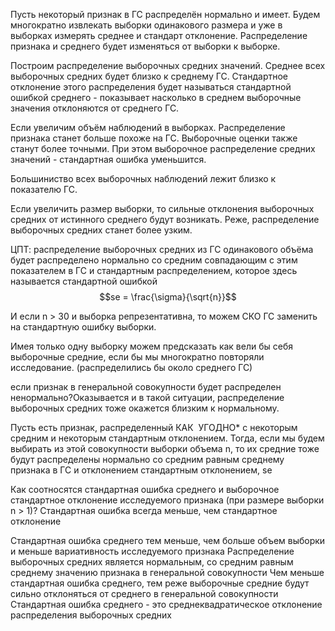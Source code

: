 Пусть некоторый признак в ГС распределён нормально и имеет. Будем многократно извлекать выборки одинакового размера и уже в выборках измерять среднее и стандарт отклонение. Распределение признака и среднего будет изменяться от выборки к выборке.

Построим распределение выборочных средних значений. Среднее всех выборочных средних будет близко к среднему ГС. Стандартное отклонение этого распределения будет называться стандартной ошибкой среднего - показывает насколько в среднем выборочные значения отклоняются от среднего ГС.

Если увеличим объём наблюдений в выборках. Распределение признака станет больше похоже на ГС. Выборочные оценки также станут более точными. При этом выборочное распределение средних значений - стандартная ошибка уменьшится.

Большиниство всех выборочных наблюдений лежит близко к показателю ГС.

Если увеличить размер выборки, то сильные отклонения выборочных средних от истинного среднего будут возникать. Реже, распределение выборочных средних станет более узким.

ЦПТ: распределение выборочных средних из ГС одинакового объёма будет распределено нормально со средним совпадающим с этим показателем в ГС и стандартным распределением, которое здесь называется стандартной ошибкой
$$se = \frac{\sigma}{\sqrt{n}}$$

И если n > 30 и выборка репрезентативна, то можем СКО ГС заменить на стандартную ошибку выборки.

Имея только одну выборку можем предсказать как вели бы себя выборочные средние, если бы мы многократно повторяли исследование. (распределились бы около среднего ГС)

если признак в генеральной совокупности будет распределен ненормально?Оказывается и в такой ситуации, распределение выборочных средних тоже окажется близким к нормальному.

Пусть есть признак, распределенный КАК  УГОДНО* с некоторым средним и некоторым стандартным отклонением. Тогда, если мы будем выбирать из этой совокупности выборки объема n, то их средние тоже будут распределены нормально со средним равным среднему признака в ГС и отклонением стандартным отклонением, se

Как соотносятся стандартная ошибка среднего и выборочное стандартное отклонение исследуемого признака (при размере выборки n > 1)? Стандартная ошибка всегда меньше, чем стандартное отклонение

  
Стандартная ошибка среднего тем меньше, чем больше объем выборки и меньше вариативность исследуемого признака
Распределение выборочных средних является нормальным, со средним равным среднему значению признака в генеральной совокупности
Чем меньше стандартная ошибка среднего, тем реже выборочные средние будут сильно отклоняться от среднего в генеральной совокупности
Стандартная ошибка среднего - это среднеквадратическое отклонение распределения выборочных средних

